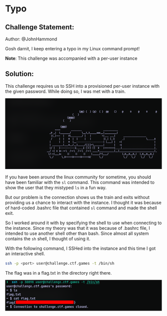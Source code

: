 # Typo
## Challenge Statement:
Author: @JohnHammond

Gosh darnit, I keep entering a typo in my Linux command prompt!

**Note**: This challenge was accompanied with a per-user instance

## Solution:
This challenge requires us to SSH into a provisioned per-user instance with the given password. While doing so, I was met with a train. 

![Train output from SSH](assets/1.png)

 If you have been around the linux community for sometime, you should have been familiar with the `sl` command. This command was intended to show the user that they mistyped `ls` in a fun way. 

 But our problem is the connection shows us the train and exits without providing us a chance to interact with the instance. I thought it was because of hard-coded .bashrc file that  contained `sl` command and made the shell exit.

 So I worked around it with by specifying the shell to use when connecting to the instance. Since my theory was that it was because of .bashrc file, I intended to use another shell other than bash. Since almost all system contains the `sh` shell, I thought of using it.
 
 With the following command, I SSHed into the instance and this time I got an interactive shell. 

 ```bash
 ssh -p <port> user@challenge.ctf.games -t /bin/sh
 ```

 The flag was in a flag.txt in the directory right there.

![Flag](assets/2.png)

